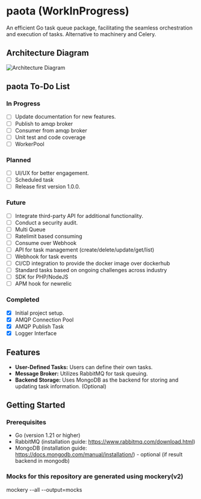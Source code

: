 # paota (WorkInProgress)
An efficient Go task queue package, facilitating the seamless orchestration and execution of tasks. Alternative to machinery and Celery.

## Architecture Diagram

![Architecture Diagram](https://github.com/surendratiwari3/paota/blob/main/docs/images/paota_top_down.png)

## paota To-Do List

### In Progress
- [ ] Update documentation for new features.
- [ ] Publish to amqp broker
- [ ] Consumer from amqp broker
- [ ] Unit test and code coverage
- [ ] WorkerPool

### Planned
- [ ] UI/UX for better engagement.
- [ ] Scheduled task
- [ ] Release first version 1.0.0.

### Future
- [ ] Integrate third-party API for additional functionality.
- [ ] Conduct a security audit.
- [ ] Multi Queue
- [ ] Ratelimit based consuming
- [ ] Consume over Webhook
- [ ] API for task management (create/delete/update/get/list)
- [ ] Webhook for task events
- [ ] CI/CD integration to provide the docker image over dockerhub
- [ ] Standard tasks based on ongoing challenges across industry
- [ ] SDK for PHP/NodeJS
- [ ] APM hook for newrelic

### Completed
- [x] Initial project setup.
- [x] AMQP Connection Pool
- [x] AMQP Publish Task
- [x] Logger Interface

## Features

- **User-Defined Tasks:** Users can define their own tasks.
- **Message Broker:** Utilizes RabbitMQ for task queuing.
- **Backend Storage:** Uses MongoDB as the backend for storing and updating task information. (Optional)

## Getting Started

### Prerequisites

- Go (version 1.21 or higher)
- RabbitMQ (installation guide: https://www.rabbitmq.com/download.html)
- MongoDB (installation guide: https://docs.mongodb.com/manual/installation/) - optional (if result backend in mongodb)

### Mocks for this repository are generated using mockery(v2)
mockery --all --output=mocks


